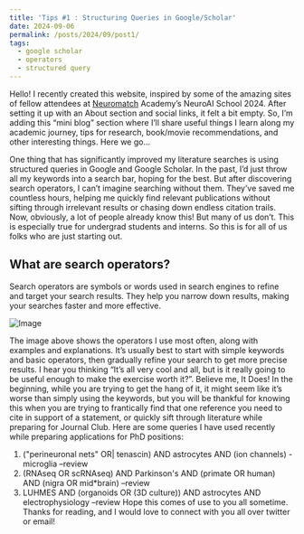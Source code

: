 ```yaml
---
title: 'Tips #1 : Structuring Queries in Google/Scholar'
date: 2024-09-06
permalink: /posts/2024/09/post1/
tags:
  - google scholar
  - operators
  - structured query
---
```


Hello! I recently created this website, inspired by some of the amazing sites of fellow attendees at [Neuromatch](https://neuromatch.io/neuroscience/) Academy’s NeuroAI School 2024. After setting it up with an About section and social links, it felt a bit empty. So, I’m adding this “mini blog” section where I’ll share useful things I learn along my academic journey, tips for research, book/movie recommendations, and other interesting things.
Here we go…

One thing that has significantly improved my literature searches is using structured queries in Google and Google Scholar. In the past, I’d just throw all my keywords into a search bar, hoping for the best. But after discovering search operators, I can’t imagine searching without them. They’ve saved me countless hours, helping me quickly find relevant publications without sifting through irrelevant results or chasing down endless citation trails. Now, obviously, a lot of people already know this! But many of us don’t. This is especially true for undergrad students and interns. So this is for all of us folks who are just starting out.

What are search operators?
------

Search operators are symbols or words used in search engines to refine and target your search results. They help you narrow down results, making your searches faster and more effective.

![Image](/images/blog1/Blog1-Search-Operators.jpg)

The image above shows the operators I use most often, along with examples and explanations. It’s usually best to start with simple keywords and basic operators, then gradually refine your search to get more precise results.
I hear you thinking “It’s all very cool and all, but is it really going to be useful enough to make the exercise worth it?”. Believe me, It Does! In the beginning, while you are trying to get the hang of it, it might seem like it’s worse than simply using the keywords, but you will be thankful for knowing this when you are trying to frantically find that one reference you need to cite in support of a statement, or quickly sift through literature while preparing for Journal Club.
Here are some queries I have used recently while preparing applications for PhD positions:
1.	\("perineuronal nets" OR| tenascin\) AND astrocytes AND \(ion channels\) -microglia –review
2.	\(RNAseq OR scRNAseq\) AND Parkinson's AND \(primate OR human\) AND \(nigra OR mid*brain\) –review
3.	LUHMES AND \(organoids OR \(3D culture\)\) AND astrocytes AND electrophysiology –review
Hope this comes of use to you all sometime. Thanks for reading, and I would love to connect with you all over twitter or email!

